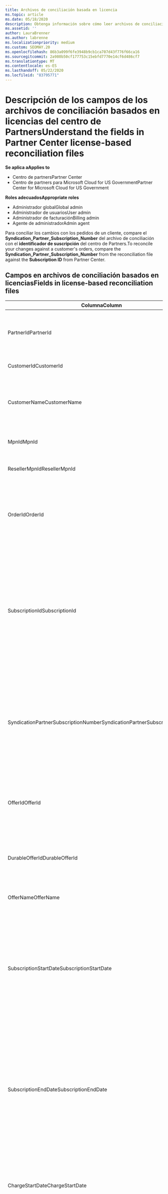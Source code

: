 ```yaml
---
title: Archivos de conciliación basada en licencia
ms.topic: article
ms.date: 05/18/2020
description: Obtenga información sobre cómo leer archivos de conciliación basados en licencias en el centro de Partners. En este artículo se explica el significado de cada campo en el archivo de conciliación basado en licencias.
ms.assetid: ''
author: LauraBrenner
ms.author: labrenne
ms.localizationpriority: medium
ms.custom: SEOMAY.20
ms.openlocfilehash: 86b3a099f6fe3948b9cb1ca707d43f776f66ca16
ms.sourcegitcommit: 2a980b50cf177753c15ebfd7770e14cf6d486cf7
ms.translationtype: MT
ms.contentlocale: es-ES
ms.lasthandoff: 05/22/2020
ms.locfileid: "83795771"
---
```

# <a name="understand-the-fields-in-partner-center-license-based-reconciliation-files"></a><span data-ttu-id="b481e-104">Descripción de los campos de los archivos de conciliación basados en licencias del centro de Partners</span><span class="sxs-lookup"><span data-stu-id="b481e-104">Understand the fields in Partner Center license-based reconciliation files</span></span>

<span data-ttu-id="b481e-105">**Se aplica a**</span><span class="sxs-lookup"><span data-stu-id="b481e-105">**Applies to**</span></span>

- <span data-ttu-id="b481e-106">Centro de partners</span><span class="sxs-lookup"><span data-stu-id="b481e-106">Partner Center</span></span>
- <span data-ttu-id="b481e-107">Centro de partners para Microsoft Cloud for US Government</span><span class="sxs-lookup"><span data-stu-id="b481e-107">Partner Center for Microsoft Cloud for US Government</span></span>

<span data-ttu-id="b481e-108">**Roles adecuados**</span><span class="sxs-lookup"><span data-stu-id="b481e-108">**Appropriate roles**</span></span>
- <span data-ttu-id="b481e-109">Administrador global</span><span class="sxs-lookup"><span data-stu-id="b481e-109">Global admin</span></span>
- <span data-ttu-id="b481e-110">Administrador de usuarios</span><span class="sxs-lookup"><span data-stu-id="b481e-110">User admin</span></span>
- <span data-ttu-id="b481e-111">Administrador de facturación</span><span class="sxs-lookup"><span data-stu-id="b481e-111">Billing admin</span></span>
- <span data-ttu-id="b481e-112">Agente de administrador</span><span class="sxs-lookup"><span data-stu-id="b481e-112">Admin agent</span></span>

<span data-ttu-id="b481e-113">Para conciliar los cambios con los pedidos de un cliente, compare el **Syndication_Partner_Subscription_Number** del archivo de conciliación con el **identificador de suscripción** del centro de Partners.</span><span class="sxs-lookup"><span data-stu-id="b481e-113">To reconcile your changes against a customer's orders, compare the **Syndication_Partner_Subscription_Number** from the reconciliation file against the **Subscription ID** from Partner Center.</span></span>

## <a name="fields-in-license-based-reconciliation-files"></a><span data-ttu-id="b481e-114">Campos en archivos de conciliación basados en licencias</span><span class="sxs-lookup"><span data-stu-id="b481e-114">Fields in license-based reconciliation files</span></span>

| <span data-ttu-id="b481e-115">Columna</span><span class="sxs-lookup"><span data-stu-id="b481e-115">Column</span></span> | <span data-ttu-id="b481e-116">Descripción</span><span class="sxs-lookup"><span data-stu-id="b481e-116">Description</span></span> | <span data-ttu-id="b481e-117">Valor de ejemplo</span><span class="sxs-lookup"><span data-stu-id="b481e-117">Sample value</span></span> |
| ------ | ----------- | ------------ |
| <span data-ttu-id="b481e-118">PartnerId</span><span class="sxs-lookup"><span data-stu-id="b481e-118">PartnerId</span></span> | <span data-ttu-id="b481e-119">Identificador único en formato GUID para una entidad de facturación específica.</span><span class="sxs-lookup"><span data-stu-id="b481e-119">Unique identifier in GUID format for a specific billing entity.</span></span> <span data-ttu-id="b481e-120">No es necesario para la reconciliación.</span><span class="sxs-lookup"><span data-stu-id="b481e-120">Not required for reconciliation.</span></span> <span data-ttu-id="b481e-121">Igual en todas las filas.</span><span class="sxs-lookup"><span data-stu-id="b481e-121">Same in all rows.</span></span> | <span data-ttu-id="b481e-122">*8ddd03642-test-test-test-46b58d356b4e*</span><span class="sxs-lookup"><span data-stu-id="b481e-122">*8ddd03642-test-test-test-46b58d356b4e*</span></span> |
| <span data-ttu-id="b481e-123">CustomerId</span><span class="sxs-lookup"><span data-stu-id="b481e-123">CustomerId</span></span> | <span data-ttu-id="b481e-124">Identificador único de Microsoft para el cliente en formato GUID.</span><span class="sxs-lookup"><span data-stu-id="b481e-124">Unique Microsoft identifier for the customer in GUID format.</span></span> | <span data-ttu-id="b481e-125">*12ABCD34-001A-BCD2-987C-3210ABCD5678*</span><span class="sxs-lookup"><span data-stu-id="b481e-125">*12ABCD34-001A-BCD2-987C-3210ABCD5678*</span></span> |
| <span data-ttu-id="b481e-126">CustomerName</span><span class="sxs-lookup"><span data-stu-id="b481e-126">CustomerName</span></span> | <span data-ttu-id="b481e-127">Nombre de la organización del cliente, según figura en el Centro de partners.</span><span class="sxs-lookup"><span data-stu-id="b481e-127">Customer's organization name, as reported in Partner Center.</span></span> <span data-ttu-id="b481e-128">*Campo muy importante para conciliar la factura con la información del sistema.*</span><span class="sxs-lookup"><span data-stu-id="b481e-128">*Very important field for reconciling the invoice with your system information.*</span></span> | <span data-ttu-id="b481e-129">*Cliente de prueba A*</span><span class="sxs-lookup"><span data-stu-id="b481e-129">*Test Customer A*</span></span> |
| <span data-ttu-id="b481e-130">MpnId</span><span class="sxs-lookup"><span data-stu-id="b481e-130">MpnId</span></span> | <span data-ttu-id="b481e-131">Identificador de MPN del asociado de CSP.</span><span class="sxs-lookup"><span data-stu-id="b481e-131">MPN identifier of the CSP partner.</span></span> <span data-ttu-id="b481e-132">Vea [Cómo elemento por asociado](use-the-reconciliation-files.md#itemize-reconciliation-files-by-partner).</span><span class="sxs-lookup"><span data-stu-id="b481e-132">See [how to itemize by partner](use-the-reconciliation-files.md#itemize-reconciliation-files-by-partner).</span></span> | <span data-ttu-id="b481e-133">*4390934*</span><span class="sxs-lookup"><span data-stu-id="b481e-133">*4390934*</span></span> |
| <span data-ttu-id="b481e-134">ResellerMpnId</span><span class="sxs-lookup"><span data-stu-id="b481e-134">ResellerMpnId</span></span> | <span data-ttu-id="b481e-135">Identificador de MPN del distribuidor de registro de la suscripción.</span><span class="sxs-lookup"><span data-stu-id="b481e-135">MPN identifier of the reseller of record for the subscription.</span></span>  |
| <span data-ttu-id="b481e-136">OrderId</span><span class="sxs-lookup"><span data-stu-id="b481e-136">OrderId</span></span> | <span data-ttu-id="b481e-137">Identificador único para un pedido en la plataforma de facturación de Microsoft.</span><span class="sxs-lookup"><span data-stu-id="b481e-137">Unique identifier for an order in the Microsoft billing platform.</span></span> <span data-ttu-id="b481e-138">Puede ser útil para identificar el orden al ponerse en contacto con el servicio de soporte técnico.</span><span class="sxs-lookup"><span data-stu-id="b481e-138">May be useful to identify the order when contacting support.</span></span> <span data-ttu-id="b481e-139">No se usa para la conciliación.</span><span class="sxs-lookup"><span data-stu-id="b481e-139">Not used for reconciliation.</span></span> | <span data-ttu-id="b481e-140">*566890604832738111*</span><span class="sxs-lookup"><span data-stu-id="b481e-140">*566890604832738111*</span></span> |
| <span data-ttu-id="b481e-141">SubscriptionId</span><span class="sxs-lookup"><span data-stu-id="b481e-141">SubscriptionId</span></span> | <span data-ttu-id="b481e-142">Identificador único para una suscripción en la plataforma de facturación de Microsoft.</span><span class="sxs-lookup"><span data-stu-id="b481e-142">Unique identifier for a subscription in the Microsoft billing platform.</span></span> <span data-ttu-id="b481e-143">Puede ser útil para identificar la suscripción al ponerse en contacto con el servicio de soporte técnico.</span><span class="sxs-lookup"><span data-stu-id="b481e-143">May be useful to identify the subscription when contacting support.</span></span> <span data-ttu-id="b481e-144">No se usa para la conciliación.</span><span class="sxs-lookup"><span data-stu-id="b481e-144">Not used for reconciliation.</span></span> <span data-ttu-id="b481e-145">*Este valor no es el mismo que el **identificador de suscripción** en la consola de administración de socios comerciales. Consulte **SyndicationPartnerSubscriptionNumber** en su lugar.*</span><span class="sxs-lookup"><span data-stu-id="b481e-145">*This value is not the same as the **Subscription ID** on the Partner Admin Console. Please see **SyndicationPartnerSubscriptionNumber** instead.*</span></span> | <span data-ttu-id="b481e-146">*usCBMgAAAAAAAAIA*</span><span class="sxs-lookup"><span data-stu-id="b481e-146">*usCBMgAAAAAAAAIA*</span></span> |
| <span data-ttu-id="b481e-147">SyndicationPartnerSubscriptionNumber</span><span class="sxs-lookup"><span data-stu-id="b481e-147">SyndicationPartnerSubscriptionNumber</span></span> | <span data-ttu-id="b481e-148">Identificador único de las suscripciones.</span><span class="sxs-lookup"><span data-stu-id="b481e-148">Unique identifier for subscriptions.</span></span> <span data-ttu-id="b481e-149">Un cliente puede tener varias suscripciones para el mismo plan.</span><span class="sxs-lookup"><span data-stu-id="b481e-149">A customer can have multiple subscriptions for the same plan.</span></span> <span data-ttu-id="b481e-150">Esta columna es importante para el análisis de archivos de conciliación.</span><span class="sxs-lookup"><span data-stu-id="b481e-150">This column is important for reconciliation file analysis.</span></span> <span data-ttu-id="b481e-151">Este campo se asigna al **identificador de suscripción** en la consola de administración de socios comerciales.</span><span class="sxs-lookup"><span data-stu-id="b481e-151">This field maps to the **Subscription ID** in the Partner Admin Console.</span></span> | <span data-ttu-id="b481e-152">*fb977ab5-test-test-test-24c8d9591708*</span><span class="sxs-lookup"><span data-stu-id="b481e-152">*fb977ab5-test-test-test-24c8d9591708*</span></span> |
| <span data-ttu-id="b481e-153">OfferId</span><span class="sxs-lookup"><span data-stu-id="b481e-153">OfferId</span></span> | <span data-ttu-id="b481e-154">Identificador único de la oferta.</span><span class="sxs-lookup"><span data-stu-id="b481e-154">Unique offer identifier.</span></span> <span data-ttu-id="b481e-155">Identificador de la oferta estándar, tal como se define en la lista de precios.</span><span class="sxs-lookup"><span data-stu-id="b481e-155">Standard offer identifier, as defined in the price list.</span></span> <span data-ttu-id="b481e-156">*Este valor no coincide con el identificador de la **oferta** de la lista de precios. Vea **DurableOfferID** en su lugar.*</span><span class="sxs-lookup"><span data-stu-id="b481e-156">*This value does not match **Offer ID** from the price list. See **DurableOfferID** instead.*</span></span> | <span data-ttu-id="b481e-157">*FE616D64-E9A8-40EF-843F-152E9BBEF3D1*</span><span class="sxs-lookup"><span data-stu-id="b481e-157">*FE616D64-E9A8-40EF-843F-152E9BBEF3D1*</span></span> |
| <span data-ttu-id="b481e-158">DurableOfferId</span><span class="sxs-lookup"><span data-stu-id="b481e-158">DurableOfferId</span></span> | <span data-ttu-id="b481e-159">Identificador único de la oferta durable, tal como se define en la lista de precios.</span><span class="sxs-lookup"><span data-stu-id="b481e-159">Unique durable offer identifier, as defined in the price list.</span></span> <span data-ttu-id="b481e-160">*Este valor coincide con el identificador de la **oferta** de la lista de precios.*</span><span class="sxs-lookup"><span data-stu-id="b481e-160">*This value matches the **Offer ID** from the price list.*</span></span> | <span data-ttu-id="b481e-161">*1017D7F3-6D7F-4BFA-BDD8-79BC8F104E0C*</span><span class="sxs-lookup"><span data-stu-id="b481e-161">*1017D7F3-6D7F-4BFA-BDD8-79BC8F104E0C*</span></span> |
| <span data-ttu-id="b481e-162">OfferName</span><span class="sxs-lookup"><span data-stu-id="b481e-162">OfferName</span></span> | <span data-ttu-id="b481e-163">Nombre de la oferta de servicio adquirida por el cliente, según se define en la lista de precios.</span><span class="sxs-lookup"><span data-stu-id="b481e-163">The name of the service offering purchased by the customer, as defined in the price list.</span></span> | <span data-ttu-id="b481e-164">*Microsoft Office 365 (Plan E3)*</span><span class="sxs-lookup"><span data-stu-id="b481e-164">*Microsoft Office 365 (Plan E3)*</span></span> |
| <span data-ttu-id="b481e-165">SubscriptionStartDate</span><span class="sxs-lookup"><span data-stu-id="b481e-165">SubscriptionStartDate</span></span> | <span data-ttu-id="b481e-166">Fecha de inicio de la suscripción.</span><span class="sxs-lookup"><span data-stu-id="b481e-166">The subscription start date.</span></span> <span data-ttu-id="b481e-167">La hora es siempre el principio del día, 00:00.</span><span class="sxs-lookup"><span data-stu-id="b481e-167">The time is always the beginning of the day, 0:00.</span></span> <span data-ttu-id="b481e-168">Este campo se establece en el día después de enviar el pedido.</span><span class="sxs-lookup"><span data-stu-id="b481e-168">This field is set to the day after the order was submitted.</span></span> <span data-ttu-id="b481e-169">Se usa junto con **SubscriptionEndDate** para determinar: Si el cliente sigue en el primer año de la suscripción, o si la suscripción se ha renovado durante el año siguiente.</span><span class="sxs-lookup"><span data-stu-id="b481e-169">Used in conjunction with the **SubscriptionEndDate** to determine: if the customer is still within the first year of the subscription, or if the subscription has been renewed for the following year.</span></span> | <span data-ttu-id="b481e-170">*2/1/2019 0:00*</span><span class="sxs-lookup"><span data-stu-id="b481e-170">*2/1/2019 0:00*</span></span> |
| <span data-ttu-id="b481e-171">SubscriptionEndDate</span><span class="sxs-lookup"><span data-stu-id="b481e-171">SubscriptionEndDate</span></span> | <span data-ttu-id="b481e-172">Fecha de finalización de la suscripción.</span><span class="sxs-lookup"><span data-stu-id="b481e-172">The subscription end date.</span></span> <span data-ttu-id="b481e-173">La hora es siempre el principio del día, 00:00.</span><span class="sxs-lookup"><span data-stu-id="b481e-173">The time is always the beginning of the day, 0:00.</span></span> <span data-ttu-id="b481e-174">*12 meses más **x** días después de la fecha de inicio* para alinearse con la fecha de facturación del socio o *12 meses a partir de la fecha de renovación*.</span><span class="sxs-lookup"><span data-stu-id="b481e-174">Either *12 months plus **x** days after the start date* to align with the partner's billing date or *12 months from the renewal date*.</span></span> <span data-ttu-id="b481e-175">En el momento de la renovación, los precios se actualizan según la lista de precios actual.</span><span class="sxs-lookup"><span data-stu-id="b481e-175">At renewal, prices are updated to the current price list.</span></span> <span data-ttu-id="b481e-176">Es posible que se necesite una comunicación con el cliente antes de la renovación automatizada.</span><span class="sxs-lookup"><span data-stu-id="b481e-176">Customer communication may be required in advance of automated renewal.</span></span> | <span data-ttu-id="b481e-177">*2/1/2019 0:00*</span><span class="sxs-lookup"><span data-stu-id="b481e-177">*2/1/2019 0:00*</span></span> |
| <span data-ttu-id="b481e-178">ChargeStartDate</span><span class="sxs-lookup"><span data-stu-id="b481e-178">ChargeStartDate</span></span> | <span data-ttu-id="b481e-179">Día de inicio de los cargos.</span><span class="sxs-lookup"><span data-stu-id="b481e-179">Start day of the charges.</span></span> <span data-ttu-id="b481e-180">La hora es siempre el principio del día, 00:00.</span><span class="sxs-lookup"><span data-stu-id="b481e-180">The time is always the beginning of the day, 0:00.</span></span> <span data-ttu-id="b481e-181">Se usa para calcular los cargos diarios (cargos*prorrateados* ) cuando un cliente cambia los números de asiento.</span><span class="sxs-lookup"><span data-stu-id="b481e-181">Used to calculate daily charges (*pro rata* charges) when a customer changes seat numbers.</span></span> | <span data-ttu-id="b481e-182">*2/1/2019 0:00*</span><span class="sxs-lookup"><span data-stu-id="b481e-182">*2/1/2019 0:00*</span></span> |
| <span data-ttu-id="b481e-183">ChargeEndDate</span><span class="sxs-lookup"><span data-stu-id="b481e-183">ChargeEndDate</span></span> | <span data-ttu-id="b481e-184">Día de finalización de los cargos.</span><span class="sxs-lookup"><span data-stu-id="b481e-184">End day of the charges.</span></span> <span data-ttu-id="b481e-185">La hora siempre corresponde al fin del día, 23:59.</span><span class="sxs-lookup"><span data-stu-id="b481e-185">The time is always the end of the day, 23:59.</span></span> <span data-ttu-id="b481e-186">Se usa para calcular los cargos diarios (cargos*prorrateados* ) cuando un cliente cambia los números de asiento.</span><span class="sxs-lookup"><span data-stu-id="b481e-186">Used to calculate daily charges (*pro rata* charges) when a customer changes seat numbers.</span></span> | <span data-ttu-id="b481e-187">*2/28/2019 23:59*</span><span class="sxs-lookup"><span data-stu-id="b481e-187">*2/28/2019 23:59*</span></span> |
| <span data-ttu-id="b481e-188">ChargeType</span><span class="sxs-lookup"><span data-stu-id="b481e-188">ChargeType</span></span> | <span data-ttu-id="b481e-189">[Tipo de cargo](recon-file-charge-types.md) o ajuste.</span><span class="sxs-lookup"><span data-stu-id="b481e-189">The [type of charge](recon-file-charge-types.md) or adjustment.</span></span> | <span data-ttu-id="b481e-190">Consulte [tipos de cargos](recon-file-charge-types.md).</span><span class="sxs-lookup"><span data-stu-id="b481e-190">See [charge types](recon-file-charge-types.md).</span></span> |
| <span data-ttu-id="b481e-191">UnitPrice</span><span class="sxs-lookup"><span data-stu-id="b481e-191">UnitPrice</span></span> | <span data-ttu-id="b481e-192">Precio por puesto, tal y como se publica en el pricelist en el momento de la compra.</span><span class="sxs-lookup"><span data-stu-id="b481e-192">Price per seat, as published in the pricelist at the time of purchase.</span></span> <span data-ttu-id="b481e-193">Asegúrese de que coincide con la información almacenada en el sistema de facturación durante la conciliación.</span><span class="sxs-lookup"><span data-stu-id="b481e-193">Be sure this matches the information stored in your billing system during reconciliation.</span></span> | <span data-ttu-id="b481e-194">*6,82*</span><span class="sxs-lookup"><span data-stu-id="b481e-194">*6.82*</span></span> |
| <span data-ttu-id="b481e-195">Cantidad</span><span class="sxs-lookup"><span data-stu-id="b481e-195">Quantity</span></span> | <span data-ttu-id="b481e-196">Número de puestos.</span><span class="sxs-lookup"><span data-stu-id="b481e-196">Number of seats.</span></span> <span data-ttu-id="b481e-197">Asegúrese de que coincide con la información almacenada en el sistema de facturación durante la conciliación.</span><span class="sxs-lookup"><span data-stu-id="b481e-197">Be sure this matches the information stored in your billing system during reconciliation.</span></span> | <span data-ttu-id="b481e-198">*2*</span><span class="sxs-lookup"><span data-stu-id="b481e-198">*2*</span></span> |
| <span data-ttu-id="b481e-199">Importe</span><span class="sxs-lookup"><span data-stu-id="b481e-199">Amount</span></span> | <span data-ttu-id="b481e-200">Total del precio para la cantidad.</span><span class="sxs-lookup"><span data-stu-id="b481e-200">Total of price for quantity.</span></span> <span data-ttu-id="b481e-201">Se usa para comprobar si el cálculo de cantidad coincide con la forma de calcular este valor para los clientes.</span><span class="sxs-lookup"><span data-stu-id="b481e-201">Used to check if the amount calculation matches how you calculate this value for your customers.</span></span> | <span data-ttu-id="b481e-202">*13.32*</span><span class="sxs-lookup"><span data-stu-id="b481e-202">*13.32*</span></span> |
| <span data-ttu-id="b481e-203">TotalOtherDiscount</span><span class="sxs-lookup"><span data-stu-id="b481e-203">TotalOtherDiscount</span></span> | <span data-ttu-id="b481e-204">Cantidad de descuento que se aplica a estos cargos.</span><span class="sxs-lookup"><span data-stu-id="b481e-204">Amount of discount applied to these charges.</span></span> <span data-ttu-id="b481e-205">Las licencias de producto incluidas en una competencia o en MAPS, o en nuevas suscripciones para un incentivo, también contendrán un importe de descuento en esta columna.</span><span class="sxs-lookup"><span data-stu-id="b481e-205">Product licenses included with a competency or MAPS, or new subscriptions eligible for an incentive, will also contain a discount amount in this column.</span></span> | <span data-ttu-id="b481e-206">*2,32*</span><span class="sxs-lookup"><span data-stu-id="b481e-206">*2.32*</span></span> |
| <span data-ttu-id="b481e-207">Subtotal</span><span class="sxs-lookup"><span data-stu-id="b481e-207">Subtotal</span></span> | <span data-ttu-id="b481e-208">Total sin impuestos.</span><span class="sxs-lookup"><span data-stu-id="b481e-208">Total before tax.</span></span> <span data-ttu-id="b481e-209">Comprueba si el subtotal coincide con el total esperado, en caso de que se trate de un descuento.</span><span class="sxs-lookup"><span data-stu-id="b481e-209">Checks if your subtotal matches your expected total, in case of a discount.</span></span> | <span data-ttu-id="b481e-210">*11*</span><span class="sxs-lookup"><span data-stu-id="b481e-210">*11*</span></span> |
| <span data-ttu-id="b481e-211">Impuesto</span><span class="sxs-lookup"><span data-stu-id="b481e-211">Tax</span></span> | <span data-ttu-id="b481e-212">Cargo del importe de los impuestos.</span><span class="sxs-lookup"><span data-stu-id="b481e-212">Tax amount charge.</span></span> <span data-ttu-id="b481e-213">En función de las reglas de impuestos y las circunstancias específicas de su mercado.</span><span class="sxs-lookup"><span data-stu-id="b481e-213">Based on your market's tax rules and specific circumstances.</span></span> | <span data-ttu-id="b481e-214">*0*</span><span class="sxs-lookup"><span data-stu-id="b481e-214">*0*</span></span> |
| <span data-ttu-id="b481e-215">TotalForCustomer</span><span class="sxs-lookup"><span data-stu-id="b481e-215">TotalForCustomer</span></span> | <span data-ttu-id="b481e-216">Total con impuestos.</span><span class="sxs-lookup"><span data-stu-id="b481e-216">Total after tax.</span></span> <span data-ttu-id="b481e-217">Comprueba si se cobran impuestos en la factura.</span><span class="sxs-lookup"><span data-stu-id="b481e-217">Checks if you are charged tax in the invoice.</span></span> | <span data-ttu-id="b481e-218">*11*</span><span class="sxs-lookup"><span data-stu-id="b481e-218">*11*</span></span> |
| <span data-ttu-id="b481e-219">Moneda</span><span class="sxs-lookup"><span data-stu-id="b481e-219">Currency</span></span> | <span data-ttu-id="b481e-220">Tipo de moneda.</span><span class="sxs-lookup"><span data-stu-id="b481e-220">Currency type.</span></span> <span data-ttu-id="b481e-221">Cada entidad de facturación tiene solo una moneda.</span><span class="sxs-lookup"><span data-stu-id="b481e-221">Each billing entity has only one currency.</span></span> <span data-ttu-id="b481e-222">Compruebe si coincide con la primera factura.</span><span class="sxs-lookup"><span data-stu-id="b481e-222">Check if it matches your first invoice.</span></span> <span data-ttu-id="b481e-223">Vuelva a comprobarlo después de las actualizaciones principales de la plataforma de facturación.</span><span class="sxs-lookup"><span data-stu-id="b481e-223">Check again after any major billing platform updates.</span></span> | <span data-ttu-id="b481e-224">*EUR*</span><span class="sxs-lookup"><span data-stu-id="b481e-224">*EUR*</span></span> |
| <span data-ttu-id="b481e-225">DomainName</span><span class="sxs-lookup"><span data-stu-id="b481e-225">DomainName</span></span> | <span data-ttu-id="b481e-226">Nombre de dominio del cliente.</span><span class="sxs-lookup"><span data-stu-id="b481e-226">Customer's domain name.</span></span> <span data-ttu-id="b481e-227">Este campo puede aparecer en blanco hasta el segundo ciclo de facturación.</span><span class="sxs-lookup"><span data-stu-id="b481e-227">This field may appear blank until the second billing cycle.</span></span> <span data-ttu-id="b481e-228">*No utilice este campo como identificador único para el cliente. El cliente o asociado puede actualizar el personal o el dominio predeterminado a través del portal de Office 365.*</span><span class="sxs-lookup"><span data-stu-id="b481e-228">*Don't use this field as a unique identifier for the customer. The customer/partner can update the vanity or default domain through the  Office 365 portal.*</span></span> | <span data-ttu-id="b481e-229">*ejemplo.onmicrosoft.com*</span><span class="sxs-lookup"><span data-stu-id="b481e-229">*example.onmicrosoft.com*</span></span> |
| <span data-ttu-id="b481e-230">SubscriptionName</span><span class="sxs-lookup"><span data-stu-id="b481e-230">SubscriptionName</span></span> | <span data-ttu-id="b481e-231">Sobrenombre de la suscripción.</span><span class="sxs-lookup"><span data-stu-id="b481e-231">Subscription nickname.</span></span> <span data-ttu-id="b481e-232">Si no se especifica ningún alias, el centro de Partners usa **nombredeoferta**.</span><span class="sxs-lookup"><span data-stu-id="b481e-232">If no nickname is specified, Partner Center uses the **OfferName**.</span></span> | <span data-ttu-id="b481e-233">*PROYECTO EN LÍNEA*</span><span class="sxs-lookup"><span data-stu-id="b481e-233">*PROJECT ONLINE*</span></span> |
| <span data-ttu-id="b481e-234">SubscriptionDescription</span><span class="sxs-lookup"><span data-stu-id="b481e-234">SubscriptionDescription</span></span> | <span data-ttu-id="b481e-235">Nombre de la oferta de servicio adquirida por el cliente, según se define en la lista de precios.</span><span class="sxs-lookup"><span data-stu-id="b481e-235">The name of the service offering purchased by the customer, as defined in the price list.</span></span> <span data-ttu-id="b481e-236">(Este campo es idéntico a **nombredeoferta**).</span><span class="sxs-lookup"><span data-stu-id="b481e-236">(This is an identical field to **OfferName**.)</span></span> | <span data-ttu-id="b481e-237">*PROJECT ONLINE PREMIUM SIN CLIENTE DE PROJECT*</span><span class="sxs-lookup"><span data-stu-id="b481e-237">*PROJECT ONLINE PREMIUM WITHOUT PROJECT CLIENT*</span></span> |
| <span data-ttu-id="b481e-238">BillingCycleType</span><span class="sxs-lookup"><span data-stu-id="b481e-238">BillingCycleType</span></span> | <span data-ttu-id="b481e-239">Frecuencia de facturación única.</span><span class="sxs-lookup"><span data-stu-id="b481e-239">One-time billing frequency.</span></span>| <span data-ttu-id="b481e-240">*Mensual*</span><span class="sxs-lookup"><span data-stu-id="b481e-240">*Monthly*</span></span> |